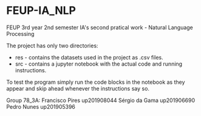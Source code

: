 # FEUP-IA_NLP
FEUP 3rd year 2nd semester
IA's second pratical work - Natural Language Processing

The project has only two directories:
 - res - contains the datasets used in the project as .csv files.
 - src - contains a jupyter notebook with the actual code and running instructions.

To test the program simply run the code blocks in the notebook as they appear and skip ahead whenever the instructions say so.

Group 78_3A:
Francisco Pires up201908044
Sérgio da Gama up201906690
Pedro Nunes up201905396